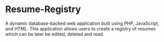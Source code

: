 # Resume-Registry

A dynamic database-backed web application built using PHP, JavaScript, and HTML.
This application allows users to create a registry of resumes which can be later be
edited, deleted and read. 
